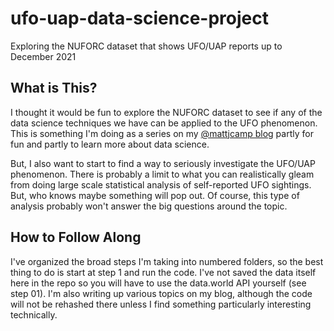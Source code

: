 # ufo-uap-data-science-project

Exploring the NUFORC dataset that shows UFO/UAP reports up to December 2021

## What is This?

I thought it would be fun to explore the NUFORC dataset to see if any of the data science techniques we have can be applied to the UFO phenomenon. This is something I'm doing as a series on my [@mattjcamp blog](https://mattjcamp.com) partly for fun and partly to learn more about data science.

But, I also want to start to find a way to seriously investigate the UFO/UAP phenomenon. There is probably a limit to what you can realistically gleam from doing large scale statistical analysis of self-reported UFO sightings. But, who knows maybe something will pop out. Of course, this type of analysis probably won't answer the big questions around the topic.

## How to Follow Along

I've organized the broad steps I'm taking into numbered folders, so the best thing to do is start at step 1 and run the code. I've not saved the data itself here in the repo so you will have to use the data.world API yourself (see step 01). I'm also writing up various topics on my blog, although the code will not be rehashed there unless I find something particularly interesting technically.